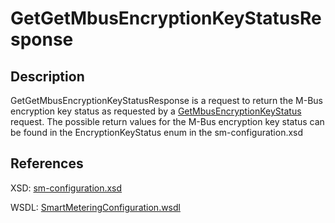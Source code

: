 <!--
SPDX-FileCopyrightText: Contributors to the GXF project

SPDX-License-Identifier: Apache-2.0
-->

# GetGetMbusEncryptionKeyStatusResponse

## Description

GetGetMbusEncryptionKeyStatusResponse is a request to return the M-Bus encryption key status as requested by a [GetMbusEncryptionKeyStatus](getmbusencryptionkeystatus.md) request. The possible return values for the M-Bus encryption key status can be found in the EncryptionKeyStatus enum in the sm-configuration.xsd

## References

XSD: [sm-configuration.xsd](https://github.com/OSGP/open-smart-grid-platform/blob/development/osgp/shared/osgp-ws-smartmetering/src/main/resources/schemas/sm-configuration.xsd)

WSDL: [SmartMeteringConfiguration.wsdl](https://github.com/OSGP/open-smart-grid-platform/blob/development/osgp/shared/osgp-ws-smartmetering/src/main/resources/SmartMeteringConfiguration.wsdl)

